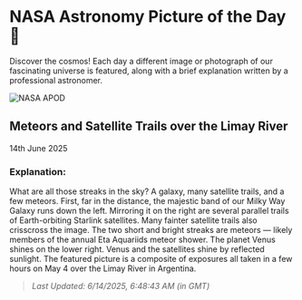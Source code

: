 
  # NASA Astronomy Picture of the Day 🌌

  Discover the cosmos! Each day a different image or photograph of our fascinating universe is featured, along with a brief explanation written by a professional astronomer.

![NASA APOD](https://apod.nasa.gov/apod/image/2506/MeteorSats_Moline_6512.jpg)

## Meteors and Satellite Trails over the Limay River

14th June 2025

### Explanation: 

What are all those streaks in the sky? A galaxy, many satellite trails, and a few meteors.  First, far in the distance, the majestic band of our Milky Way Galaxy runs down the left. Mirroring it on the right are several parallel trails of Earth-orbiting Starlink satellites. Many fainter satellite trails also crisscross the image. The two short and bright streaks are meteors — likely members of the annual Eta Aquariids meteor shower.  The planet Venus shines on the lower right.  Venus and the satellites shine by reflected sunlight. The featured picture is a composite of exposures all taken in a few hours on May 4 over the Limay River in Argentina.

> _Last Updated: 6/14/2025, 6:48:43 AM (in GMT)_
